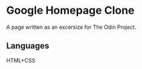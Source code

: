 # Google Homepage Clone
A page written as an excersize for The Odin Project.
## Languages
HTML+CSS

